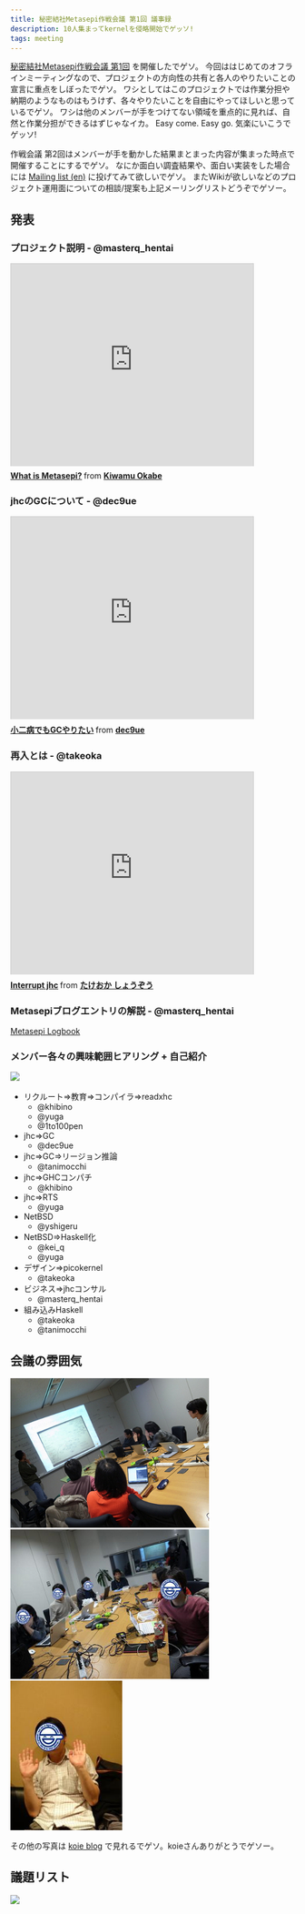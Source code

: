 ```yaml
---
title: 秘密結社Metasepi作戦会議 第1回 議事録
description: 10人集まってkernelを侵略開始でゲッソ!
tags: meeting
---
```


[秘密結社Metasepi作戦会議 第1回](http://partake.in/events/7a65b671-1b43-473e-9639-b9a01ec127de)
を開催したでゲソ。
今回ははじめてのオフラインミーティングなので、プロジェクトの方向性の共有と各人のやりたいことの宣言に重点をしぼったでゲソ。
ワシとしてはこのプロジェクトでは作業分担や納期のようなものはもうけず、各々やりたいことを自由にやってほしいと思っているでゲソ。
ワシは他のメンバーが手をつけてない領域を重点的に見れば、自然と作業分担ができるはずじゃなイカ。
Easy come. Easy go. 気楽にいこうでゲッソ!

作戦会議 第2回はメンバーが手を動かした結果まとまった内容が集まった時点で開催することにするでゲソ。
なにか面白い調査結果や、面白い実装をした場合には
[Mailing list (en)](http://groups.google.com/group/metasepi)
に投げてみて欲しいでゲソ。
またWikiが欲しいなどのプロジェクト運用面についての相談/提案も上記メーリングリストどうぞでゲソー。

## 発表

### プロジェクト説明 - @masterq_hentai

<iframe src="http://www.slideshare.net/slideshow/embed_code/16134739" width="427" height="356" frameborder="0" marginwidth="0" marginheight="0" scrolling="no" style="border:1px solid #CCC;border-width:1px 1px 0;margin-bottom:5px" allowfullscreen webkitallowfullscreen mozallowfullscreen> </iframe> <div style="margin-bottom:5px"> <strong> <a href="http://www.slideshare.net/master_q/what-is-metasepi" title="What is Metasepi?" target="_blank">What is Metasepi?</a> </strong> from <strong><a href="http://www.slideshare.net/master_q" target="_blank">Kiwamu Okabe</a></strong> </div>

### jhcのGCについて - @dec9ue

<iframe src="http://www.slideshare.net/slideshow/embed_code/16298437" width="427" height="356" frameborder="0" marginwidth="0" marginheight="0" scrolling="no" style="border:1px solid #CCC;border-width:1px 1px 0;margin-bottom:5px" allowfullscreen webkitallowfullscreen mozallowfullscreen> </iframe> <div style="margin-bottom:5px"> <strong> <a href="http://www.slideshare.net/dec9ue/gc-16298437" title="小二病でもGCやりたい" target="_blank">小二病でもGCやりたい</a> </strong> from <strong><a href="http://www.slideshare.net/dec9ue" target="_blank">dec9ue</a></strong> </div>

### 再入とは - @takeoka

<iframe src="http://www.slideshare.net/slideshow/embed_code/16333875" width="427" height="356" frameborder="0" marginwidth="0" marginheight="0" scrolling="no" style="border:1px solid #CCC;border-width:1px 1px 0;margin-bottom:5px" allowfullscreen webkitallowfullscreen mozallowfullscreen> </iframe> <div style="margin-bottom:5px"> <strong> <a href="http://www.slideshare.net/takeoka1/interrupt-jhc" title="Interrupt jhc" target="_blank">Interrupt jhc</a> </strong> from <strong><a href="http://www.slideshare.net/takeoka1" target="_blank">たけおか しょうぞう</a></strong> </div>

### Metasepiブログエントリの解説 - @masterq_hentai

[Metasepi Logbook](/posts.html)

### メンバー各々の興味範囲ヒアリング + 自己紹介

![](http://farm9.staticflickr.com/8373/8438427272_9883d620d5_z.jpg)

* リクルート=>教育=>コンパイラ=>readxhc
    * @khibino
    * @yuga
    * @1to100pen
* jhc=>GC
    * @dec9ue
* jhc=>GC=>リージョン推論
    * @tanimocchi
* jhc=>GHCコンパチ
    * @khibino
* jhc=>RTS
    * @yuga
* NetBSD
    * @yshigeru
* NetBSD=>Haskell化
    * @kei_q
    * @yuga
* デザイン=>picokernel
    * @takeoka
* ビジネス=>jhcコンサル
    * @masterq_hentai
* 組み込みHaskell
    * @takeoka
    * @tanimocchi

## 会議の雰囲気

![](/img/20130203-meeting1.jpg)
![](/img/20130203-meeting2.jpg)
![](/img/20130203-meeting_q.jpg)

その他の写真は
[koie blog](http://blog.livedoor.jp/hkoie/archives/54372728.html)
で見れるでゲソ。koieさんありがとうでゲソー。

## 議題リスト

![](http://farm9.staticflickr.com/8044/8438426772_9947a6ac06.jpg)

